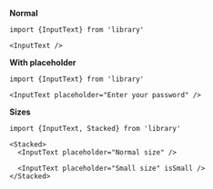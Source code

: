 **Normal**

    import {InputText} from 'library'

    <InputText />

**With placeholder**

    import {InputText} from 'library'

    <InputText placeholder="Enter your password" />

**Sizes**

    import {InputText, Stacked} from 'library'

    <Stacked>
      <InputText placeholder="Normal size" />

      <InputText placeholder="Small size" isSmall />
    </Stacked>

